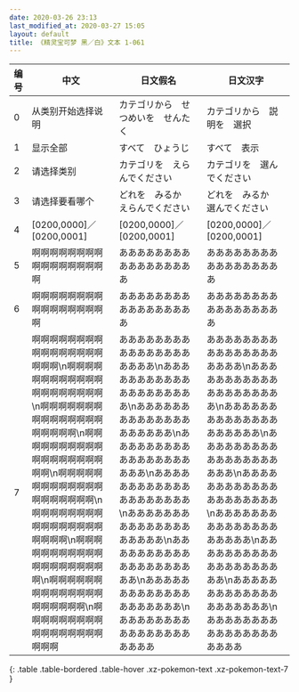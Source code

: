 ```yaml
---
date: 2020-03-26 23:13
last_modified_at: 2020-03-27 15:05
layout: default
title: 《精灵宝可梦 黑／白》文本 1-061
---
```

| 编号 | 中文 | 日文假名 | 日文汉字 |
| ---- | ---- | ---- | --- |
| 0 | 从类别开始选择说明 | カテゴリから　せつめいを　せんたく | カテゴリから　説明を　選択 |
| 1 | 显示全部 | すべて　ひょうじ | すべて　表示 |
| 2 | 请选择类别 | カテゴリを　えらんでください | カテゴリを　選んでください |
| 3 | 请选择要看哪个 | どれを　みるか　えらんでください | どれを　みるか　選んでください |
| 4 | [0200,0000]／[0200,0001] | [0200,0000]／[0200,0001] | [0200,0000]／[0200,0001] |
| 5 | 啊啊啊啊啊啊啊啊啊啊啊啊啊啊啊啊啊 | あああああああああああああああああ | あああああああああああああああああ |
| 6 | 啊啊啊啊啊啊啊啊啊啊啊啊啊啊啊啊啊 | あああああああああああああああああ | あああああああああああああああああ |
| 7 | 啊啊啊啊啊啊啊啊啊啊啊啊啊啊啊啊啊啊啊\n啊啊啊啊啊啊啊啊啊啊啊啊啊啊啊啊啊啊啊啊\n啊啊啊啊啊啊啊啊啊啊啊啊啊啊啊啊啊啊啊啊\n啊啊啊啊啊啊啊啊啊啊啊啊啊啊啊啊啊啊啊啊\n啊啊啊啊啊啊啊啊啊啊啊啊啊啊啊啊啊啊啊啊\n啊啊啊啊啊啊啊啊啊啊啊啊啊啊啊啊啊啊啊啊\n啊啊啊啊啊啊啊啊啊啊啊啊啊啊啊啊啊啊啊啊\n啊啊啊啊啊啊啊啊啊啊啊啊啊啊啊啊啊啊啊啊\n啊啊啊啊啊啊啊啊啊啊啊啊啊啊啊啊啊啊啊啊 | ああああああああああああああああああああ\nああああああああああああああああああああ\nああああああああああああああああああああ\nああああああああああああああああああああ\nああああああああああああああああああああ\nああああああああああああああああああああ\nああああああああああああああああああああ\nああああああああああああああああああああ\nああああああああああああああああああああ | ああああああああああああああああああああ\nああああああああああああああああああああ\nああああああああああああああああああああ\nああああああああああああああああああああ\nああああああああああああああああああああ\nああああああああああああああああああああ\nああああああああああああああああああああ\nああああああああああああああああああああ\nああああああああああああああああああああ |
{: .table .table-bordered .table-hover .xz-pokemon-text .xz-pokemon-text-7 }
